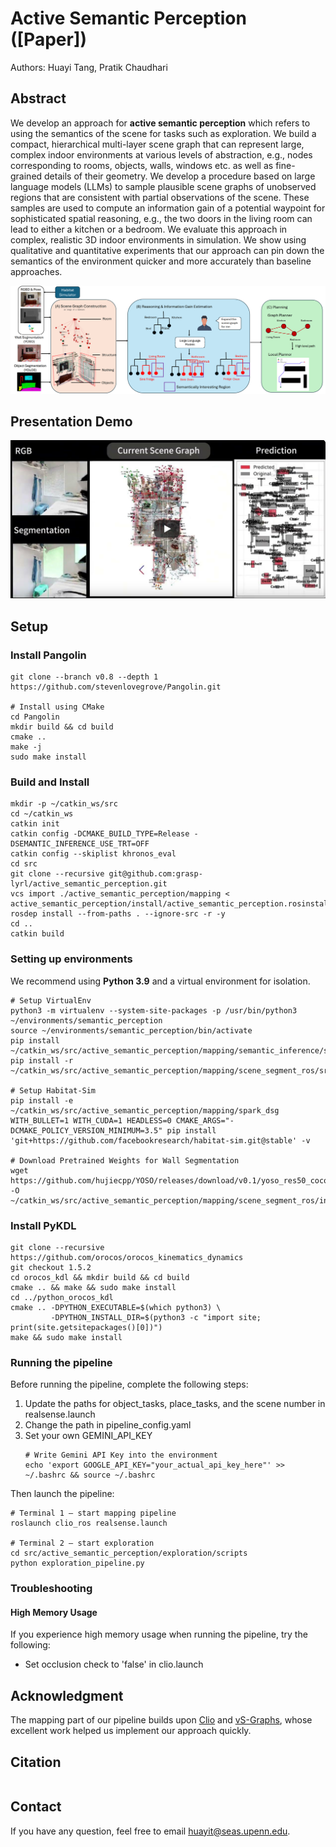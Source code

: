 # Active Semantic Perception ([Paper])
Authors: Huayi Tang, Pratik Chaudhari

## Abstract
We develop an approach for **active semantic perception** which refers to using the semantics of the scene for tasks such as exploration.
We build a compact, hierarchical multi-layer scene graph that can represent large, complex indoor environments at various levels of abstraction, e.g., nodes corresponding to rooms, objects, walls, windows etc. as well as fine-grained details of their geometry.
We develop a procedure based on large language models (LLMs) to sample plausible scene graphs of unobserved regions that are consistent with partial observations of the scene.
These samples are used to compute an information gain of a potential waypoint for sophisticated spatial reasoning, e.g., the two doors in the living room can lead to either a kitchen or a bedroom.
We evaluate this approach in complex, realistic 3D indoor environments in simulation.
We show using qualitative and quantitative experiments that our approach can pin down the semantics of the environment quicker and more accurately than baseline approaches.

<img src="figure/method_fig.png" alt="Pipeline Overview">

## Presentation Demo
<p align="center">
  <a href="https://youtu.be/LF2Adx0pqb0">
    <img src="figure/video_pic.png" alt="demo" />
  </a>
</p>

## Setup
### Install Pangolin
```
git clone --branch v0.8 --depth 1 https://github.com/stevenlovegrove/Pangolin.git

# Install using CMake
cd Pangolin
mkdir build && cd build
cmake ..
make -j
sudo make install
```
### Build and Install
```
mkdir -p ~/catkin_ws/src
cd ~/catkin_ws
catkin init
catkin config -DCMAKE_BUILD_TYPE=Release -DSEMANTIC_INFERENCE_USE_TRT=OFF
catkin config --skiplist khronos_eval
cd src
git clone --recursive git@github.com:grasp-lyrl/active_semantic_perception.git
vcs import ./active_semantic_perception/mapping < active_semantic_perception/install/active_semantic_perception.rosinstall
rosdep install --from-paths . --ignore-src -r -y
cd ..
catkin build
```
### Setting up environments
We recommend using **Python 3.9** and a virtual environment for isolation.
```
# Setup VirtualEnv
python3 -m virtualenv --system-site-packages -p /usr/bin/python3 ~/environments/semantic_perception
source ~/environments/semantic_perception/bin/activate
pip install ~/catkin_ws/src/active_semantic_perception/mapping/semantic_inference/semantic_inference[openset]
pip install -r ~/catkin_ws/src/active_semantic_perception/mapping/scene_segment_ros/src/requirements.txt

# Setup Habitat-Sim
pip install -e ~/catkin_ws/src/active_semantic_perception/mapping/spark_dsg
WITH_BULLET=1 WITH_CUDA=1 HEADLESS=0 CMAKE_ARGS="-DCMAKE_POLICY_VERSION_MINIMUM=3.5" pip install 'git+https://github.com/facebookresearch/habitat-sim.git@stable' -v

# Download Pretrained Weights for Wall Segmentation
wget https://github.com/hujiecpp/YOSO/releases/download/v0.1/yoso_res50_coco.pth -O ~/catkin_ws/src/active_semantic_perception/mapping/scene_segment_ros/include/yoso_res50_coco.pth
```
### Install PyKDL
```
git clone --recursive https://github.com/orocos/orocos_kinematics_dynamics
git checkout 1.5.2
cd orocos_kdl && mkdir build && cd build
cmake .. && make && sudo make install
cd ../python_orocos_kdl
cmake .. -DPYTHON_EXECUTABLE=$(which python3) \
         -DPYTHON_INSTALL_DIR=$(python3 -c "import site; print(site.getsitepackages()[0])")
make && sudo make install
```

### Running the pipeline
Before running the pipeline, complete the following steps:
1. Update the paths for object_tasks, place_tasks, and the scene number in realsense.launch
2. Change the path in pipeline_config.yaml
3. Set your own GEMINI_API_KEY
    ```
    # Write Gemini API Key into the environment
    echo 'export GOOGLE_API_KEY="your_actual_api_key_here"' >> ~/.bashrc && source ~/.bashrc
    ```
Then launch the pipeline:
```
# Terminal 1 — start mapping pipeline
roslaunch clio_ros realsense.launch

# Terminal 2 — start exploration
cd src/active_semantic_perception/exploration/scripts
python exploration_pipeline.py
```

### Troubleshooting

#### High Memory Usage
If you experience high memory usage when running the pipeline, try the following:
- Set occlusion check to 'false' in clio.launch

## Acknowledgment
The mapping part of our pipeline builds upon [Clio](https://github.com/MIT-SPARK/Clio) and [vS-Graphs](https://github.com/snt-arg/visual_sgraphs), whose excellent work helped us implement our approach quickly.

## Citation
```

```
## Contact
If you have any question, feel free to email huayit@seas.upenn.edu.